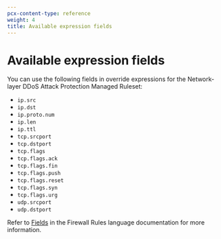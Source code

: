 ```yaml
---
pcx-content-type: reference
weight: 4
title: Available expression fields
---
```


# Available expression fields

You can use the following fields in override expressions for the Network-layer DDoS Attack Protection Managed Ruleset:

- `ip.src`
- `ip.dst`
- `ip.proto.num`
- `ip.len`
- `ip.ttl`
- `tcp.srcport`
- `tcp.dstport`
- `tcp.flags`
- `tcp.flags.ack`
- `tcp.flags.fin`
- `tcp.flags.push`
- `tcp.flags.reset`
- `tcp.flags.syn`
- `tcp.flags.urg`
- `udp.srcport`
- `udp.dstport`

Refer to [Fields](/firewall/cf-firewall-language/fields) in the Firewall Rules language documentation for more information.
